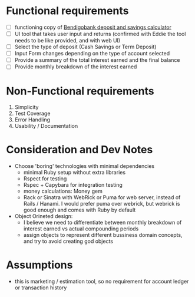# Functional requirements

- [ ] functioning copy of [Bendigobank deposit and savings calculator]( <https://www.bendigobank.com.au/calculators/deposit-and-savings/>)
- [ ] UI tool that takes user input and returns (confirmed with Eddie the tool needs to be like provided, and with web UI)
- [ ] Select the type of deposit (Cash Savings or Term Deposit)
- [ ] Input Form changes depending on the type of account selected
- [ ] Provide a summary of the total interest earned and the final balance
- [ ] Provide monthly breakdown of the interest earned

# Non-Functional requirements

1. Simplicity
1. Test Coverage
1. Error Handling
1. Usability / Documentation

# Consideration and Dev Notes

- Choose 'boring' technologies with minimal dependencies
  - minimal Ruby setup without extra libraries
  - Rspect for testing
  - Rspec + Capybara for integration testing
  - money calculations: Money gem
  - Rack or Sinatra with WebRick or Puma for web server, instead of Rails / Hanami. I would prefer puma over webrick, but webrick is good enough and comes with Ruby by default
- Object Orineted design:
  - I believe we need to differentiate between monthly breakdown of interest earned vs actual compounding periods
  - assign objects to represent different bussiness domain concepts, and try to avoid creating god objects

# Assumptions

- this is marketing / estimation tool, so no requirement for account ledger or transaction history
